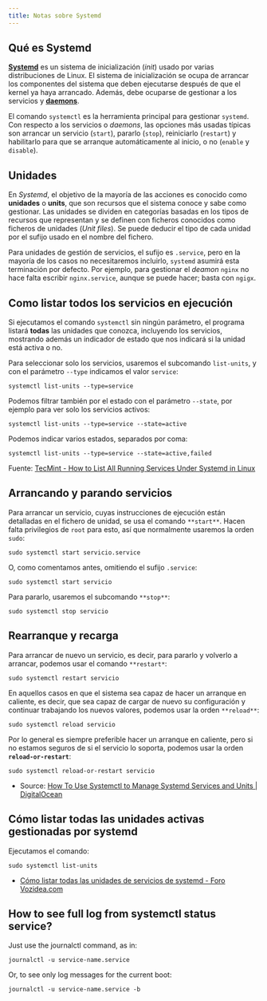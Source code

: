```yaml
---
title: Notas sobre Systemd
---
```


## Qué es Systemd

**[Systemd](https://es.wikipedia.org/wiki/Systemd)** es un sistema de
inicialización (_init_) usado por varias distribuciones de Linux. El sistema de
inicialización se ocupa de arrancar los componentes del sistema que deben
ejecutarse después de que el kernel ya haya arrancado. Además, debe ocuparse de
gestionar a los servicios y
**[daemons](https://es.wikipedia.org/wiki/Daemon_%28computing%29)**.


El comando `systemctl` es la herramienta principal para gestionar `systemd`.
Con respecto a los servicios o _daemons_, las opciones más usadas típicas son
arrancar un servicio (`start`), pararlo (`stop`), reiniciarlo (`restart`) y
habilitarlo para que se arranque automáticamente al inicio, o no (`enable` y
`disable`).


## Unidades

En _Systemd_, el objetivo de la mayoría de las acciones es conocido como
**unidades** o **units**, que son recursos que el sistema conoce y sabe como
gestionar. Las unidades se dividen en categorías basadas en los tipos de
recursos que representan y se definen con ficheros conocidos como ficheros de
unidades (_Unit files_). Se puede deducir el tipo de cada unidad por el sufijo
usado en el nombre del fichero.

Para unidades de gestión de servicios, el sufijo es `.service`, pero en la
mayoría de los casos no necesitaremos incluirlo, `systemd` asumirá esta
terminación por defecto. Por ejemplo, para gestionar el _deamon_ `nginx` no hace
falta escribir `nginx.service`, aunque se puede hacer; basta con `ngigx`.


## Como listar todos los servicios en ejecución

Si ejecutamos el comando `systemctl` sin ningún parámetro, el programa listará
**todas** las unidades que conozca, incluyendo los servicios, mostrando además
un indicador de estado que nos indicará si la unidad está activa o no.

Para seleccionar solo los servicios, usaremos el subcomando `list-units`, y con
el parámetro `--type` indicamos el valor `service`:

```shell
systemctl list-units --type=service
```

Podemos filtrar también por el estado con el parámetro `--state`, por ejemplo
para ver solo los servicios activos:

```shell
systemctl list-units --type=service --state=active
```

Podemos indicar varios estados, separados por coma:

```shell
systemctl list-units --type=service --state=active,failed
```

Fuente: [TecMint - How to List All Running Services Under Systemd in Linux](https://www.tecmint.com/list-all-running-services-under-systemd-in-linux/)


## Arrancando y parando servicios

Para arrancar un servicio, cuyas instrucciones de ejecución están detalladas en
el fichero de unidad, se usa el comando `**start**`. Hacen falta privilegios
de `root` para esto, así que normalmente usaremos la orden `sudo`:

```shell
sudo systemctl start servicio.service
```

O, como comentamos antes, omitiendo el sufijo `.service`:

```shell
sudo systemctl start servicio
```

Para pararlo, usaremos el subcomando `**stop**`:

```shell
sudo systemctl stop servicio
```

## Rearranque y recarga

Para arrancar de nuevo un servicio, es decir, para pararlo y volverlo a
arrancar, podemos usar el comando `**restart*`:

```shell
sudo systemctl restart servicio
```

En aquellos casos en que el sistema sea capaz de hacer un arranque en caliente,
es decir, que sea capaz de cargar de nuevo su configuración y continuar
trabajando los nuevos valores, podemos usar la orden `**reload**`:

```shell
sudo systemctl reload servicio
```

Por lo general es siempre preferible hacer un arranque en caliente, pero si no
estamos seguros de si el servicio lo soporta, podemos usar la orden
**`reload-or-restart`**:

```shell
sudo systemctl reload-or-restart servicio
```

- Source: [How To Use Systemctl to Manage Systemd Services and Units  | DigitalOcean](https://www.digitalocean.com/community/tutorials/how-to-use-systemctl-to-manage-systemd-services-and-units)

## Cómo listar todas las unidades activas gestionadas por systemd

Ejecutamos el comando:

```
sudo systemctl list-units
```

- [Cómo listar todas las unidades de servicios de systemd - Foro Vozidea.com](https://foro.vozidea.com/d/13-como-listar-todas-las-unidades-de-servicios-de-systemd)


## How to see full log from systemctl status service?

Just use the journalctl command, as in:

```shell
journalctl -u service-name.service
```

Or, to see only log messages for the current boot:

```shell
journalctl -u service-name.service -b
```


